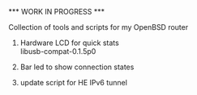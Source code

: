 *** WORK IN PROGRESS ***

Collection of tools and scripts for my OpenBSD router

1) Hardware LCD for quick stats     
libusb-compat-0.1.5p0    

2) Bar led to show connection states   
3) update script for HE IPv6 tunnel   

